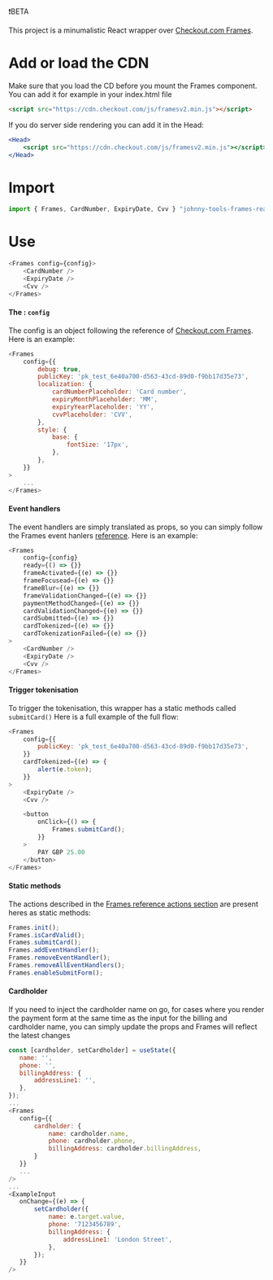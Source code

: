 ❗️BETA

This project is a minumalistic React wrapper over [Checkout.com Frames](https://docs.checkout.com/docs/frames).

# Add or load the CDN

Make sure that you load the CD before you mount the Frames component. You can add it for example in your index.html file

```html
<script src="https://cdn.checkout.com/js/framesv2.min.js"></script>
```

If you do server side rendering you can add it in the Head:

```jsx
<Head>
    <script src="https://cdn.checkout.com/js/framesv2.min.js"></script>
</Head>
```

# Import

```js
import { Frames, CardNumber, ExpiryDate, Cvv } "johnny-tools-frames-react";
```

# Use

```js
<Frames config={config}>
    <CardNumber />
    <ExpiryDate />
    <Cvv />
</Frames>
```

#### The : `config`

The config is an object following the reference of [Checkout.com Frames](https://docs.checkout.com/docs/frames-reference#section-configuration-options).
Here is an example:

```js
<Frames
    config={{
        debug: true,
        publicKey: 'pk_test_6e40a700-d563-43cd-89d0-f9bb17d35e73',
        localization: {
            cardNumberPlaceholder: 'Card number',
            expiryMonthPlaceholder: 'MM',
            expiryYearPlaceholder: 'YY',
            cvvPlaceholder: 'CVV',
        },
        style: {
            base: {
                fontSize: '17px',
            },
        },
    }}
>
    ...
</Frames>
```

#### Event handlers

The event handlers are simply translated as props, so you can simply follow the Frames event hanlers [reference](https://docs.checkout.com/docs/frames-reference#section-events).
Here is an example:

```js
<Frames
    config={config}
    ready={() => {}}
    frameActivated={(e) => {}}
    frameFocusead={(e) => {}}
    frameBlur={(e) => {}}
    frameValidationChanged={(e) => {}}
    paymentMethodChanged={(e) => {}}
    cardValidationChanged={(e) => {}}
    cardSubmitted={(e) => {}}
    cardTokenized={(e) => {}}
    cardTokenizationFailed={(e) => {}}
>
    <CardNumber />
    <ExpiryDate />
    <Cvv />
</Frames>
```

#### Trigger tokenisation

To trigger the tokenisation, this wrapper has a static methods called `submitCard()`
Here is a full example of the full flow:

```js
<Frames
    config={{
        publicKey: 'pk_test_6e40a700-d563-43cd-89d0-f9bb17d35e73',
    }}
    cardTokenized={(e) => {
        alert(e.token);
    }}
>
    <ExpiryDate />
    <Cvv />

    <button
        onClick={() => {
            Frames.submitCard();
        }}
    >
        PAY GBP 25.00
    </button>
</Frames>
```

#### Static methods

The actions described in the [Frames reference actions section](https://docs.checkout.com/docs/frames-reference#section-actions) are present heres as static methods:

```js
Frames.init();
Frames.isCardValid();
Frames.submitCard();
Frames.addEventHandler();
Frames.removeEventHandler();
Frames.removeAllEventHandlers();
Frames.enableSubmitForm();
```

#### Cardholder

If you need to inject the cardholder name on go, for cases where you render the payment form
at the same time as the input for the billing and cardholder name, you can simply update
the props and Frames will reflect the latest changes

```js
const [cardholder, setCardholder] = useState({
   name: '',
   phone: '',
   billingAddress: {
       addressLine1: '',
   },
});
...
<Frames
   config={{
       cardholder: {
           name: cardholder.name,
           phone: cardholder.phone,
           billingAddress: cardholder.billingAddress,
       }
   }}
   ...
/>
...
<ExampleInput
   onChange={(e) => {
       setCardholder({
           name: e.target.value,
           phone: '7123456789',
           billingAddress: {
               addressLine1: 'London Street',
           },
       });
   }}
/>
```
